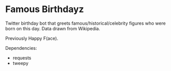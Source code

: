 Famous Birthdayz
============

Twitter birthday bot that greets famous/historical/celebrity figures who were born on this day. Data drawn from Wikipedia.

Previously Happy F(ace).

Dependencies:
- requests
- tweepy
